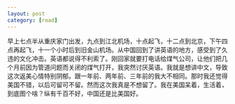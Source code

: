 ```yaml
---
layout: post
category: [road]
---
```


早上七点半从重庆家门出发，九点到江北机场，十点起飞，十二点到北京，下午四点再起飞，十一个小时后到旧金山机场。从中国回到了讲英语的地方，感受到了久违的文化冲击。英语都说得不利索了。刚回家就要打电话给煤气公司，让他们把几个月前因为管道问题而关闭的煤气打开，我突然讨厌英语。我就是想讲中文，导致这次返美心情特别阴郁。跟一年前、两年前、三年前的我大不相同。那时我还觉得美国不错，以后可留可不留。然而这次我真是不想留了。我在美国呆着，生活着，到底图个啥？纵有千百不好，中国还是比美国好。
